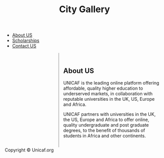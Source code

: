 <style>
article {
 margin-left: 170px;
 border-left: 1px solid gray;
 padding: 1em;
 overflow: hidden;
}
</style>
</head>
<body>
<div class="container">
<header>
 <h1>City Gallery</h1>
</header>
 <nav>
 <ul>
 <li><a href="#">About US</a></li>
 <li><a href="#">Scholarships</a></li>
 <li><a href="#">Contact US</a></li>
 </ul>
</nav>
<article>
 <h1>About US</h1>
 <p>UNICAF is the leading online platform offering affordable, quality higher education to underserved markets, in collaboration with reputable universities in the UK, US, 
Europe and Africa.</p>
 <p>UNICAF partners with universities in the UK, the US, Europe and Africa to offer online, quality undergraduate and post graduate degrees, to the benefit of thousands 
of students in Africa and other continents.</p>
</article>
<footer>Copyright &copy; Unicaf.org</footer>
</div>
</body></html>
